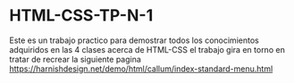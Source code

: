 # HTML-CSS-TP-N-1
Este es un trabajo practico para demostrar todos los conocimientos adquiridos en las 4 clases acerca de HTML-CSS el trabajo gira en torno en tratar de recrear la siguiente pagina https://harnishdesign.net/demo/html/callum/index-standard-menu.html
